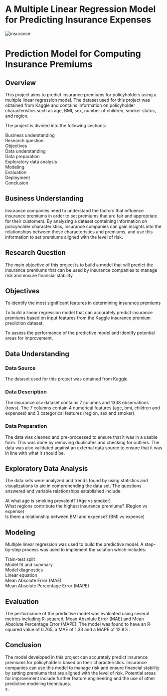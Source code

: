 # A Multiple Linear Regression Model for Predicting Insurance Expenses
![insurance](https://user-images.githubusercontent.com/94622826/212007150-ae098f26-5399-4f86-b4c7-7632c800ee2b.png)

# Prediction Model for Computing Insurance Premiums

## Overview

This project aims to predict insurance premiums for policyholders using a multiple linear regression model. The dataset used for this project was obtained from Kaggle and contains information on policyholder characteristics such as age, BMI, sex, number of children, smoker status, and region.

The project is divided into the following sections:

Business understanding  
Research question  
Objectives  
Data understanding  
Data preparation  
Exploratory data analysis  
Modeling  
Evaluation  
Deployment  
Conclusion  


## Business Understanding

Insurance companies need to understand the factors that influence insurance premiums in order to set premiums that are fair and appropriate for their customers. By analyzing a dataset containing information on policyholder characteristics, insurance companies can gain insights into the relationships between these characteristics and premiums, and use this information to set premiums aligned with the level of risk.
## Research Question

The main objective of this project is to build a model that will predict the insurance premiums that can be used by insurance companies to manage risk and ensure financial stability
## Objectives

To identify the most significant features in determining insurance premiums  

To build a linear regression model that can accurately predict insurance premiums based on input features from the Kaggle insurance premium prediction dataset.  

To assess the performance of the predictive model and identify potential areas for improvement.
## Data Understanding

### Data Source

The dataset used for this project was obtained from Kaggle.  

### Data Description

The insurance.csv dataset contains 7 columns and 1338 observations (rows). The 7 columns contain 4 numerical features (age, bmi, children and expenses) and 3 categorical features (region, sex and smoker).  

### Data Preparation  

The data was cleaned and pre-processed to ensure that it was in a usable form. This was done by removing duplicates and checking for outliers. The data was also validated against an external data source to ensure that it was in line with what it should be.


## Exploratory Data Analysis

The data sets were analyzed and trends found by using statistics and visualizations to aid in comprehending the data set. The questions answered and variable relationships established include:  

At what age is smoking prevalent? (Age vs smoker)  
What regions contribute the highest insurance premiums? (Region vs expense)  
Is there a relationship between BMI and expense? (BMI vs expense)  

## Modeling

Multiple linear regression was used to build the predictive model. A step-by-step process was used to implement the solution which includes:  

Train-test split   
Model fit and summary  
Model diagnostics  
Linear equation  
Mean Absolute Error (MAE)  
Mean Absolute Percentage Error (MAPE)  

## Evaluation

The performance of the predictive model was evaluated using several metrics including R-squared, Mean Absolute Error (MAE) and Mean Absolute Percentage Error (MAPE). The model was found to have an R-squared value of 0.765, a MAE of 1.33 and a MAPE of 12.8%.    

## Conclusion

The model developed in this project can accurately predict insurance premiums for policyholders based on their characteristics. Insurance companies can use this model to manage risk and ensure financial stability by setting premiums that are aligned with the level of risk. Potential areas for improvement include further feature engineering and the use of other predictive modeling techniques.  
s.
